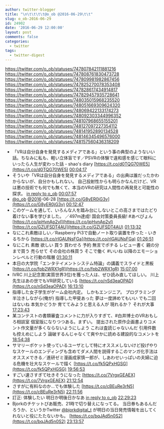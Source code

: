 ```yaml
---
author: twitter-blogger
title: "\n\t\t\t\t@o_ob @2016-06-29\t\t"
slug: o_ob-2016-06-29
id: 24902
date: '2016-06-29 12:00:00'
layout: post
comments: false
categories:
  - twitter
tags:
  - twitter-digest
---
```


https://twitter.com/o_ob/statuses/747807842111881216 https://twitter.com/o_ob/statuses/747808761830473728 https://twitter.com/o_ob/statuses/747809981982867456 https://twitter.com/o_ob/statuses/747825270078353408 https://twitter.com/o_ob/statuses/747828617434914817 https://twitter.com/o_ob/statuses/747829457935728641 https://twitter.com/o_ob/statuses/748035015968235520 https://twitter.com/o_ob/statuses/748051669309624320 https://twitter.com/o_ob/statuses/748069422133174273 https://twitter.com/o_ob/statuses/748092303344996352 https://twitter.com/o_ob/statuses/748107968655155201 https://twitter.com/o_ob/statuses/748127097227354112 https://twitter.com/o_ob/statuses/748141952890134528 https://twitter.com/o_ob/statuses/748146345496576000 https://twitter.com/o_ob/statuses/748157560436318209  

*   「VRは自分自身を発見するメディアである」という事の典型のようないい話。ちなみに私も、軽い立体盲です／PSVRの体験で違和感を感じて眼科にいったら人生が変わった話 - shao's diary [https://t.co/d0TQG70WE5](https://t.co/d0TQG70WE5) [00:04:17](https://twitter.com/o_ob/statuses/747807842111881216)
*   そういや「VRは自分自身を発見するメディアである」の出典は誰だったかわからないが、自分かもしれない。 自己投射性からも明らかなんだけど、VRは悪の技術でも何でも無くて、本当のVRの研究は人間性の再発見と可能性の探求。 [in reply to o_ob](https://twitter.com/o_ob/statuses/747807842111881216) [00:07:57](https://twitter.com/o_ob/statuses/747808761830473728)
*   [@o_ob](https://twitter.com/o_ob) [@2016](https://twitter.com/2016)-06-28 [https://t.co/G8yER0jG3v](https://t.co/G8yER0jG3v) [00:12:47](https://twitter.com/o_ob/statuses/747809981982867456)
*   このゲームを通して、いろんな人を踏み台にしないとこの高さまではたどり着けない事を学びました。 ／497m達成! 国会対策委員長級! #あべぴょん [https://t.co/jpHvnAp2vl](https://t.co/jpHvnAp2vl) [https://t.co/GZUFSDT4AU](https://t.co/GZUFSDT4AU) [01:13:32](https://twitter.com/o_ob/statuses/747825270078353408)
*   なにこれ素敵ほしい／Raspberry Pi3で自動ノート取り装置を作った - いきるちから [https://t.co/rIGAUNsFGa](https://t.co/rIGAUNsFGa) [01:26:51](https://twitter.com/o_ob/statuses/747828617434914817)
*   なにこれ 素敵 欲しい 買う 買わせろ 予約 無言でポチる レビュー書く 親の分まで買う 売らせて その会社の株買う そこで働く #いいね 以降のエモーションレベルと行動の階層 [01:30:11](https://twitter.com/o_ob/statuses/747829457935728641)
*   本日の大学院「エンタテイメントシステム特論」の講義でスライドと黒板 [https://t.co/fpb2WRX1gR](https://t.co/fpb2WRX1gR) [15:07:00](https://twitter.com/o_ob/statuses/748035015968235520)
*   IVRC 川上記念賞(実質世界3位)を獲った人は、ぜひ読み直してほしい。 川上先生はあの世でもVR研究している [https://t.co/nSd3eaOPAD](https://t.co/nSd3eaOPAD) [16:13:10](https://twitter.com/o_ob/statuses/748051669309624320)
*   指導した女子学生がゲーム会社内定。 しかもエンジニア。 プログラミング半泣きしながら(俺が) 指導した甲斐あった 夢は一度諦めてもいい でも二回はないね 本気かどうか 育ててみようと思える人が 現れるか？ それが大事 [17:23:43](https://twitter.com/o_ob/statuses/748069422133174273)
*   某コンテストの書類審査コメントに力が入りすぎて、#白井博士のVRおもしろ相談室 個室版になりつつある。まずい。 提出された原作企画書よりコメント作文量が多くならないようにしよう これは査読じゃないんだ 引用件数も控えめにしよう 論破するんじゃなくて爽やかに読める建設的なコメントを [18:54:38](https://twitter.com/o_ob/statuses/748092303344996352)
*   サマリーポケット使っているユーザとして特にオススメしないけど投げやりなスケールのエンディングも含めてダメ人間を説得するこのマンガ化手法はオススメできる／進研ゼミ漫画成家慎一郎が、しあわせいっぱいの夫婦に迫る危機を壮大なスケールで描く [https://t.co/fk5QPxHGSG](https://t.co/fk5QPxHGSG) [19:56:53](https://twitter.com/o_ob/statuses/748107968655155201)
*   すごい速さすぎて吐きそうになった [https://t.co/7VrgxGEAEX](https://t.co/7VrgxGEAEX) [21:12:54](https://twitter.com/o_ob/statuses/748127097227354112)
*   さすがに有料なのか...でも体験した [https://t.co/cBEuRe3rN5](https://t.co/cBEuRe3rN5) [22:11:56](https://twitter.com/o_ob/statuses/748141952890134528)
*   訂正: 体験したい 明日か明後日かなあ [in reply to o_ob](https://twitter.com/o_ob/statuses/748141952890134528) [22:29:23](https://twitter.com/o_ob/statuses/748146345496576000)
*   Bjorkのチケットぴあ販売、21時で切り替えになってる。 当日券もあるんだろうか、というかTwitter [@bjorkdigital_t](https://twitter.com/bjorkdigital_t) が明日の当日発売情報を出してくれないと役にたたないかも。 [https://t.co/bqJAd5n0S2](https://t.co/bqJAd5n0S2) [23:13:57](https://twitter.com/o_ob/statuses/748157560436318209)